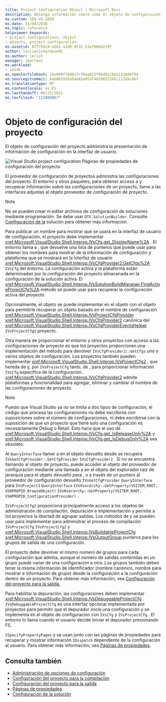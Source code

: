 ```yaml
---
title: Project Configuration Object | Microsoft Docs
description: Obtenga información sobre cómo el objeto de configuración del proyecto administra la presentación de información de configuración en la interfaz de usuario.
ms.custom: SEO-VS-2020
ms.date: 11/04/2016
ms.topic: reference
helpviewer_keywords:
- project configurations, object
- objects, project configuration
ms.assetid: 877756c9-4261-43d9-9f32-51bf06b4219f
author: leslierichardson95
ms.author: lerich
manager: jmartens
ms.workload:
- vssdk
ms.openlocfilehash: 15a999f78d017c76ee021f86d81cb611310d079d
ms.sourcegitcommit: bab002936a9a642e45af407d652345c113a9c467
ms.translationtype: MT
ms.contentlocale: es-ES
ms.lasthandoff: 06/25/2021
ms.locfileid: "112899867"
---
```

# <a name="project-configuration-object"></a>Objeto de configuración del proyecto
El objeto de configuración del proyecto administra la presentación de información de configuración en la interfaz de usuario.

 ![Visual Studio project configuration](../../extensibility/internals/media/vsprojectcfg.gif "vsProjectCfg") Páginas de propiedades de configuración del proyecto

 El proveedor de configuración de proyectos administra las configuraciones del proyecto. El entorno y otros paquetes, para obtener acceso a y recuperar información sobre las configuraciones de un proyecto, llame a las interfaces adjuntas al objeto proveedor de configuración de proyecto.

> [!NOTE]
> No se pueden crear ni editar archivos de configuración de soluciones mediante programación. Se debe usar `DTE.SolutionBuilder`. Consulte [Configuración de la](../../extensibility/internals/solution-configuration.md) solución para obtener más información.

 Para publicar un nombre para mostrar que se usará en la interfaz de usuario de configuración, el proyecto debe implementar <xref:Microsoft.VisualStudio.Shell.Interop.IVsCfg.get_DisplayName%2A> . El entorno llama a , que devuelve una lista de punteros que puede usar para obtener los nombres para mostrar de la información de configuración y plataforma que se mostrará en la interfaz de usuario <xref:Microsoft.VisualStudio.Shell.Interop.IVsCfgProvider2.GetCfgs%2A> `IVsCfg` del entorno. La configuración activa y la plataforma están determinadas por la configuración del proyecto almacenada en la configuración de la solución activa. El <xref:Microsoft.VisualStudio.Shell.Interop.IVsSolutionBuildManager.FindActiveProjectCfg%2A> método se puede usar para recuperar la configuración activa del proyecto.

 Opcionalmente, el objeto se puede implementar en el objeto con el objeto para permitirle recuperar un objeto basado en el nombre de configuración <xref:Microsoft.VisualStudio.Shell.Interop.IVsProjectCfgProvider> <xref:Microsoft.VisualStudio.Shell.Interop.IVsCfgProvider2> canónica del <xref:Microsoft.VisualStudio.Shell.Interop.IVsCfgProviderEventsHelper> `IVsProjectCfg2` proyecto.

 Otra manera de proporcionar el entorno y otros proyectos con acceso a las configuraciones de proyecto es que los proyectos proporcionen una implementación del método para devolver `IVsCfgProvider2::GetCfgs` uno o varios objetos de configuración. Los proyectos también pueden implementar <xref:Microsoft.VisualStudio.Shell.Interop.IVsProjectCfg2> , que hereda de y, por `IVsProjectCfg` tanto, de , para proporcionar información `IVsCfg` específica de la configuración. <xref:Microsoft.VisualStudio.Shell.Interop.IVsCfgProvider2> admite plataformas y funcionalidad para agregar, eliminar y cambiar el nombre de las configuraciones de proyecto.

> [!NOTE]
> Puesto que Visual Studio ya no se limita a dos tipos de configuración, el código que procesa las configuraciones no debe escribirse con suposiciones sobre el número de configuraciones, ni debe escribirse con la suposición de que un proyecto que tiene solo una configuración es necesariamente Debug o Retail. Esto hace que el uso de <xref:Microsoft.VisualStudio.Shell.Interop.IVsCfg.get_IsReleaseOnly%2A> y <xref:Microsoft.VisualStudio.Shell.Interop.IVsCfg.get_IsDebugOnly%2A> sea obsoleto.

 Al `QueryInterface` llamar a en el objeto devuelto desde se recupera `IVsGetCfgProvider::GetCfgProvider` `IVsCfgProvider2` . Si no se encuentra llamando al objeto de proyecto, puede acceder al objeto del proveedor de configuración mediante una llamada a en el objeto del explorador raíz de jerarquía para el objeto devuelto para , o a través de un puntero al proveedor de configuración devuelto `IVsGetCfgProvider` `QueryInterface` para `IVsProject3` `QueryInterface` `IVsHierarchy::GetProperty(VSITEM_ROOT, VSHPROPID_BrowseObject)` `IVsHierarchy::GetProperty(VSITEM_ROOT, VSHPROPID_ConfigurationProvider)` .

 `IVsProjectCfg2` proporciona principalmente acceso a los objetos de administración de compilación, depuración e implementación y permite a los proyectos la libertad de agrupar salidas. Los métodos de y se pueden usar para implementar para administrar el proceso de compilación `IVsProjectCfg` `IVsProjectCfg2` y <xref:Microsoft.VisualStudio.Shell.Interop.IVsBuildableProjectCfg> <xref:Microsoft.VisualStudio.Shell.Interop.IVsOutputGroup> punteros para los grupos de salida de una configuración.

 El proyecto debe devolver el mismo número de grupos para cada configuración que admita, aunque el número de salidas contenidas en un grupo puede variar de una configuración a otra. Los grupos también deben tener la misma información de identificador (nombre canónico, nombre para mostrar e información de grupo) desde la configuración a la configuración dentro de un proyecto. Para obtener más información, vea [Configuración del proyecto para la salida.](../../extensibility/internals/project-configuration-for-output.md)

 Para habilitar la depuración, las configuraciones deben implementar <xref:Microsoft.VisualStudio.Shell.Interop.IVsDebuggableProjectCfg> . `IVsDebuggableProjectCfg` es una interfaz opcional implementada por proyectos para permitir que el depurador inicie una configuración y se implementa en el objeto de configuración con `IVsCfg` y `IVsProjectCfg` . El entorno lo llama cuando el usuario decide iniciar el depurador presionando F5.

 `ISpecifyPropertyPages` y se usan junto con las páginas de propiedades para recuperar y mostrar información `IDispatch` dependiente de la configuración al usuario. Para obtener más información, vea [Páginas de propiedades](../../extensibility/internals/property-pages.md).

## <a name="see-also"></a>Consulta también
- [Administración de opciones de configuración](../../extensibility/internals/managing-configuration-options.md)
- [Configuración del proyecto para la compilación](../../extensibility/internals/project-configuration-for-building.md)
- [Configuración del proyecto para la salida](../../extensibility/internals/project-configuration-for-output.md)
- [Páginas de propiedades](../../extensibility/internals/property-pages.md)
- [Configuración de la solución](../../extensibility/internals/solution-configuration.md)
